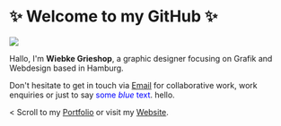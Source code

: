 <p align="center"> 
  
  # ✨ Welcome to my GitHub ✨
  <img src="https://media.giphy.com/media/3oEduPYHQCqxnwGeQw/giphy.gif" /> 

 </p>









Hallo, I'm **Wiebke Grieshop**, a graphic designer focusing on Grafik and Webdesign based in Hamburg.

Don't hesitate to get in touch via [Email](mailto:hallo@wiebkegrieshop.com) for collaborative work, work enquiries or just to say <span style="color:blue">some *blue* text</span>. hello. 

< Scroll to my [Portfolio](https://wiebkegrieshop.com/portfolio.pdf) or visit my [Website](https://wiebkegrieshop.com/).

